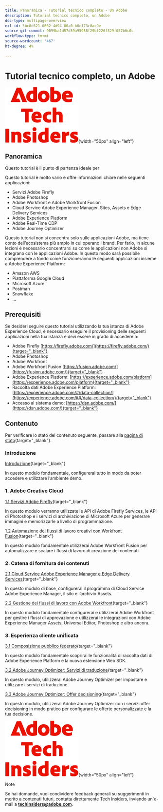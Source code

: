 ```yaml
---
title: Panoramica - Tutorial tecnico completo - Un Adobe
description: Tutorial tecnico completo, un Adobe
doc-type: multipage-overview
exl-id: 5bc0d621-0662-4d94-80a0-b6c173c0ac9e
source-git-commit: 9099ba1d57d59a95958f29bf226f329f057b6c0c
workflow-type: tm+mt
source-wordcount: '467'
ht-degree: 4%

---
```


# Tutorial tecnico completo, un Adobe

![Informazioni tecniche](./assets/images/techinsiders.png){width="50px" align="left"}

## Panoramica

Questo tutorial è il punto di partenza ideale per

Questo tutorial è molto vario e offre informazioni chiare nelle seguenti applicazioni:

- Servizi Adobe Firefly
- Adobe Photoshop
- Adobe Workfront e Adobe Workfront Fusion
- Cloud Service Adobe Experience Manager, Sites, Assets e Edge Delivery Services
- Adobe Experience Platform
- Adobe Real-Time CDP
- Adobe Journey Optimizer


Questo tutorial non si concentra solo sulle applicazioni Adobe, ma tiene conto dell’ecosistema più ampio in cui operano i brand. Per farlo, in alcune lezioni è necessario concentrarsi su come le applicazioni non Adobe si integrano con le applicazioni Adobe. In questo modo sarà possibile comprendere a fondo come funzioneranno le seguenti applicazioni insieme a Adobe Experience Platform:

- Amazon AWS
- Piattaforma Google Cloud
- Microsoft Azure
- Postman
- Snowflake
- ...

## Prerequisiti

Se desideri seguire questo tutorial utilizzando la tua istanza di Adobe Experience Cloud, è necessario eseguire il provisioning delle seguenti applicazioni nella tua istanza e devi essere in grado di accedere a:

- Adobe Firefly [https://firefly.adobe.com/](https://firefly.adobe.com/){target="_blank"}
- Adobe Photoshop
- Adobe Workfront
- Adobe Workfront Fusion [https://fusion.adobe.com/](https://fusion.adobe.com/){target="_blank"}
- Adobe Experience Platform: [https://experience.adobe.com/platform](https://experience.adobe.com/platform){target="_blank"}
- Raccolta dati Adobe Experience Platform: [https://experience.adobe.com/#/data-collection/](https://experience.adobe.com/it#/data-collection/){target="_blank"}
- Accesso al sistema demo: [https://dsn.adobe.com/](https://dsn.adobe.com/){target="_blank"}

## Contenuto

Per verificare lo stato del contenuto seguente, passare alla [pagina di stato](./status.md){target="_blank"}.

### Introduzione

[Introduzione](./modules/getting-started/gettingstarted/getting-started.md){target="_blank"}

In questo modulo fondamentale, configurerai tutto in modo da poter accedere e utilizzare l’ambiente demo.

### 1. Adobe Creative Cloud

[1.1 Servizi Adobe Firefly](./modules/creative-cloud/module1.1/firefly-services.md){target="_blank"}

In questo modulo verranno utilizzate le API di Adobe Firefly Services, le API di Photoshop e i servizi di archiviazione di Microsoft Azure per generare immagini e memorizzarle a livello di programmazione.

[1.2 Automazione dei flussi di lavoro creativi con Workfront Fusion](./modules/creative-cloud/module1.2/automation.md){target="_blank"}

In questo modulo fondamentale utilizzerai Adobe Workfront Fusion per automatizzare e scalare i flussi di lavoro di creazione dei contenuti.

### 2. Catena di fornitura dei contenuti

[2.1 Cloud Service Adobe Experience Manager e Edge Delivery Services](./modules/csc/module2.1/aemcs.md){target="_blank"}

In questo modulo di base, configurerai il programma di Cloud Service Adobe Experience Manager, il sito e l’archivio Assets.

[2.2 Gestione dei flussi di lavoro con Adobe Workfront](./modules/csc/module2.2/workfront.md){target="_blank"}

In questo modulo fondamentale configurerai e utilizzerai Adobe Workfront per gestire i flussi di approvazione e utilizzerai le integrazioni con Adobe Experience Manager Assets, Universal Editor, Photoshop e altro ancora.

### 3. Esperienza cliente unificata

[3.1 Composizione pubblico federato](./modules/uce/module3.1/fac.md){target="_blank"}

In questo modulo fondamentale scoprirai le funzionalità di raccolta dati di Adobe Experience Platform e la nuova estensione Web SDK.

[3.2 Adobe Journey Optimizer: Servizi di traduzione](./modules/uce/module3.2/ajotranslationsvcs.md){target="_blank"}

In questo modulo, utilizzerai Adobe Journey Optimizer per impostare e utilizzare i servizi di traduzione.

[3.3 Adobe Journey Optimizer: Offer decisioning](./modules/uce/module3.3/offer-decisioning.md){target="_blank"}

In questo modulo, utilizzerai Adobe Journey Optimizer con i servizi offer decisioning in modo pratico per configurare le offerte personalizzate e la tua decisione.

![Informazioni tecniche](./assets/images/techinsiders.png){width="50px" align="left"}

>[!NOTE]
>
>Se hai domande, vuoi condividere feedback generali su suggerimenti in merito a contenuti futuri, contatta direttamente Tech Insiders, inviando un&#39;e-mail a **techinsiders@adobe.com**.
